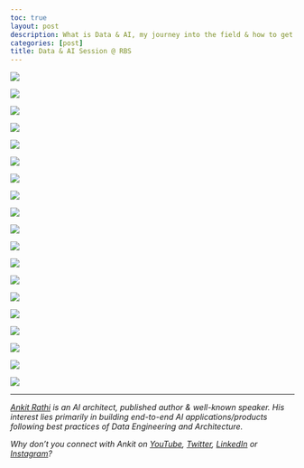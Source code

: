 ```yaml
---
toc: true
layout: post
description: What is Data & AI, my journey into the field & how to get into this field?
categories: [post]
title: Data & AI Session @ RBS
---
```



![](https://cdn-images-1.medium.com/max/1800/1*ywKDU1YOOWCW0MnSMflpLA.png)

![](https://cdn-images-1.medium.com/max/1200/1*xjdch6IXdtsDOngEyNAckw.png)

![](https://cdn-images-1.medium.com/max/1200/1*5EbwVka2P8eYnUrB2qil-A.png)

![](https://cdn-images-1.medium.com/max/1200/1*8CkDJRNtAPthaF4scY2PKw.png)

![](https://cdn-images-1.medium.com/max/1200/1*O9SQNWU9Livy_Buve1bG-A.png)

![](https://cdn-images-1.medium.com/max/1200/1*YjbXVlzKMX4812rBj4sThw.png)

![](https://cdn-images-1.medium.com/max/1200/1*PcPxxChbLvs5iIdJ2YpSgw.png)

![](https://cdn-images-1.medium.com/max/1200/1*4EcBeWye10ebr7m85da2cA.png)

![](https://cdn-images-1.medium.com/max/1200/1*f62g1k4-jLJ_xElSUPV1yQ.png)

![](https://cdn-images-1.medium.com/max/1200/1*2WlBT0L64qAf1Z3xH_mstQ.png)

![](https://cdn-images-1.medium.com/max/1200/1*k2DfCg0onmqs2-RYPbZJwQ.png)

![](https://cdn-images-1.medium.com/max/1200/1*p2s_DAsKz7gd8ZxzzMT3dA.png)

![](https://cdn-images-1.medium.com/max/1200/1*ZXrK7DUHTgordrmKKP7OUQ.png)

![](https://cdn-images-1.medium.com/max/1200/1*D55JToAE2ptrz7x3Co4lSA.png)

![](https://cdn-images-1.medium.com/max/1200/1*iLsFhQ3Mv-xlY0vbY_bRwg.png)

![](https://cdn-images-1.medium.com/max/1200/1*1tycTNUk1K_o9K_WabosSg.png)

![](https://cdn-images-1.medium.com/max/1200/1*xxwvp6FA0eGWfHa9vpqK8w.png)

![](https://cdn-images-1.medium.com/max/1200/1*1h1YNkaH68QXOPAmd2FhcQ.png)

![](https://cdn-images-1.medium.com/max/1200/1*OqrWTkpiCgfdBWJ96ipZOA.png)

---
[*Ankit Rathi*](https://www.ankitrathi.com/) *is an AI architect, published author & well-known speaker. His interest lies primarily in building end-to-end AI applications/products following best practices of Data Engineering and Architecture.*

*Why don’t you connect with Ankit on* [*YouTube*](https://www.youtube.com/channel/UCrIv4EU2tFX8VhhT0oCnDnw)*,* [*Twitter*](https://twitter.com/rathiankit)*,* [*LinkedIn*](https://www.linkedin.com/in/ankitrathi/) *or* [*Instagram*](https://instagram.com/ankitrathi/)*?*
